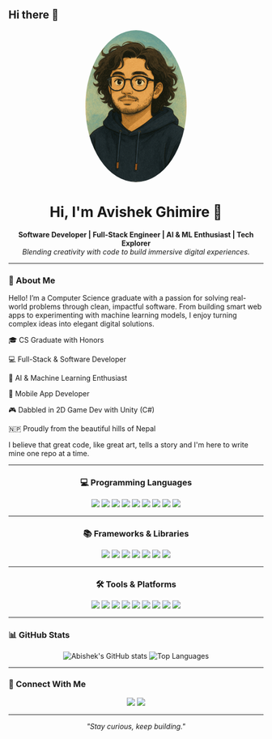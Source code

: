 ## Hi there 👋

<!--
**Avis-shek/Avis-shek** is a ✨ _special_ ✨ repository because its `README.md` (this file) appears on your GitHub profile.

Here are some ideas to get you started:

- 🔭 I’m currently working on ...
- 🌱 I’m currently learning ...
- 👯 I’m looking to collaborate on ...
- 🤔 I’m looking for help with ...
- 💬 Ask me about ...
- 📫 How to reach me: ...
- 😄 Pronouns: ...
- ⚡ Fun fact: ...
-->
<!-- Centered Ghibli Portrait -->
<p align="center">
  <img src="ArtPic.png" width="200" alt="Avishek Ghimire" style="border-radius: 50%;" />
</p>

<h1 align="center">Hi, I'm Avishek Ghimire 👋</h1>

<p align="center">
  <strong>Software Developer | Full-Stack Engineer | AI & ML Enthusiast | Tech Explorer</strong><br>
  <em>Blending creativity with code to build immersive digital experiences.</em>
</p>

---

### 🧭 About Me

Hello! I’m a Computer Science graduate with a passion for solving real-world problems through clean, impactful software. From building smart web apps to experimenting with machine learning models, I enjoy turning complex ideas into elegant digital solutions.

🎓 CS Graduate with Honors

💻 Full-Stack & Software Developer 

🤖 AI & Machine Learning Enthusiast

📱 Mobile App Developer

🎮 Dabbled in 2D Game Dev with Unity (C#)

🇳🇵 Proudly from the beautiful hills of Nepal

I believe that great code, like great art, tells a story and I'm here to write mine one repo at a time.

---

<div align="center">

### 💻 Programming Languages

<img src="https://img.shields.io/badge/-Python-3776AB?style=flat-square&logo=python&logoColor=white" />
<img src="https://img.shields.io/badge/-Java-007396?style=flat-square&logo=java&logoColor=white" />
<img src="https://img.shields.io/badge/-C-00599C?style=flat-square&logo=c&logoColor=white" />
<img src="https://img.shields.io/badge/-C++-00599C?style=flat-square&logo=c%2B%2B&logoColor=white" />
<img src="https://img.shields.io/badge/-C%23-239120?style=flat-square&logo=c-sharp&logoColor=white" />
<img src="https://img.shields.io/badge/-Dart-0175C2?style=flat-square&logo=dart&logoColor=white" />
<img src="https://img.shields.io/badge/-PHP-777BB4?style=flat-square&logo=php&logoColor=white" />
<img src="https://img.shields.io/badge/-SQL-4479A1?style=flat-square&logo=postgresql&logoColor=white" />
<img src="https://img.shields.io/badge/-Oracle-F80000?style=flat-square&logo=oracle&logoColor=white" />

---

### 📚 Frameworks & Libraries

<img src="https://img.shields.io/badge/-React-20232A?style=flat-square&logo=react" />
<img src="https://img.shields.io/badge/-React%20Native-20232A?style=flat-square&logo=react" />
<img src="https://img.shields.io/badge/-Express.js-000000?style=flat-square&logo=express&logoColor=white" />
<img src="https://img.shields.io/badge/-Node.js-339933?style=flat-square&logo=node.js&logoColor=white" />
<img src="https://img.shields.io/badge/-Flutter-02569B?style=flat-square&logo=flutter&logoColor=white" />
<img src="https://img.shields.io/badge/-MERN-3C873A?style=flat-square&logo=mongodb&logoColor=white" />
<img src="https://img.shields.io/badge/-.Net-512BD4?style=flat-square&logo=dotnet&logoColor=white" />

---

### 🛠️ Tools & Platforms

<img src="https://img.shields.io/badge/-Unity-000000?style=flat-square&logo=unity&logoColor=white" />
<img src="https://img.shields.io/badge/-Git-F05032?style=flat-square&logo=git&logoColor=white" />
<img src="https://img.shields.io/badge/-GitHub-181717?style=flat-square&logo=github&logoColor=white" />
<img src="https://img.shields.io/badge/-MongoDB-47A248?style=flat-square&logo=mongodb&logoColor=white" />
<img src="https://img.shields.io/badge/-Oracle%20DB-F80000?style=flat-square&logo=oracle&logoColor=white" />
<img src="https://img.shields.io/badge/-Adobe%20Photoshop-31A8FF?style=flat-square&logo=adobe-photoshop&logoColor=white" />
<img src="https://img.shields.io/badge/-HTML5-E34F26?style=flat-square&logo=html5&logoColor=white" />
<img src="https://img.shields.io/badge/-CSS3-1572B6?style=flat-square&logo=css3&logoColor=white" />
<img src="https://img.shields.io/badge/-JavaScript-F7DF1E?style=flat-square&logo=javascript&logoColor=black" />

</div>


---


### 📊 GitHub Stats

<div align="center">

![Abishek's GitHub stats](https://github-readme-stats.vercel.app/api?username=Avis-shek&show_icons=true&theme=tokyonight&hide=prs)
![Top Languages](https://github-readme-stats.vercel.app/api/top-langs/?username=Avis-shek&layout=compact&theme=tokyonight)

</div>

---

### 🤝 Connect With Me

<p align="center">
  <a href="mailto:avishek.ghimire1848@gmail.com"><img src="https://img.shields.io/badge/-Email-black?style=flat-square&logo=gmail&logoColor=white" /></a>
  <a href="https://www.linkedin.com/in/avishek-ghimire/"><img src="https://img.shields.io/badge/-LinkedIn-0A66C2?style=flat-square&logo=linkedin&logoColor=white" /></a>
  
</p>

---

<p align="center">
  <em>"Stay curious, keep building."</em>
</p>
